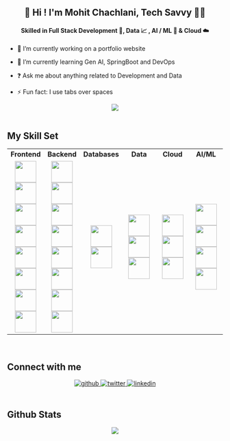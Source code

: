 ## <div align="center">👋 Hi ! I'm Mohit Chachlani, Tech Savvy 👨‍💻</div>  
  

#### <div align="center">Skilled in Full Stack Development 🚀, Data 📈 , AI / ML 🤖 & Cloud ☁️</div>  
  

- 🔭 I’m currently working on a portfolio website  
  

- 🌱 I’m currently learning Gen AI, SpringBoot and DevOps  
  

- ❓ Ask me about anything related to Development and Data   
  

- ⚡ Fun fact: I use tabs over spaces  
  

<div align="center">
<img src="https://komarev.com/ghpvc/?username=m0hit5&&style=flat-square" align="center" />
</div>  
  

<br/>  


## My Skill Set  

<div align="center">

<table>
  <tr>
    <td align="center" width="16%"><strong>Frontend</strong></td>
    <td align="center" width="16%"><strong>Backend</strong></td>
    <td align="center" width="16%"><strong>Databases</strong></td>
    <td align="center" width="16%"><strong>Data</strong></td>
    <td align="center" width="16%"><strong>Cloud</strong></td>
    <td align="center" width="16%"><strong>AI/ML</strong></td>
  </tr>
  <tr>
    <td align="center">
      <a href="https://reactjs.org/"><img src="https://profilinator.rishav.dev/skills-assets/react-original-wordmark.svg" height="50"></a>
      <a href="https://getbootstrap.com/"><img src="https://profilinator.rishav.dev/skills-assets/bootstrap-plain.svg" height="50"></a>
      <a href="https://www.w3schools.com/css/"><img src="https://profilinator.rishav.dev/skills-assets/css3-original-wordmark.svg" height="50"></a>
      <a href="https://www.javascript.com/"><img src="https://profilinator.rishav.dev/skills-assets/javascript-original.svg" height="50"></a>
      <a href="https://nextjs.org/"><img src="https://cdn.jsdelivr.net/gh/devicons/devicon/icons/nextjs/nextjs-original.svg" height="50"></a>
      <a href="https://tailwindcss.com/"><img src="https://cdn.jsdelivr.net/gh/devicons/devicon/icons/tailwindcss/tailwindcss-original.svg" height="50"></a>
      <a href="https://code.visualstudio.com/"><img src="https://cdn.jsdelivr.net/gh/devicons/devicon/icons/vscode/vscode-original.svg" height="50"></a>
      <a href="https://www.typescriptlang.org/"><img src="https://cdn.jsdelivr.net/gh/devicons/devicon/icons/typescript/typescript-original.svg" height="50"></a>
    </td>
    <td align="center">
      <a href="https://www.djangoproject.com/"><img src="https://profilinator.rishav.dev/skills-assets/django-original.svg" height="50"></a>
      <a href="https://www.java.com/"><img src="https://profilinator.rishav.dev/skills-assets/java-original-wordmark.svg" height="50"></a>
      <a href="https://nodejs.org/"><img src="https://profilinator.rishav.dev/skills-assets/nodejs-original-wordmark.svg" height="50"></a>
      <a href="https://expressjs.com/"><img src="https://cdn.jsdelivr.net/gh/devicons/devicon/icons/express/express-original.svg" height="50"></a>
      <a href="https://flask.palletsprojects.com/"><img src="https://cdn.jsdelivr.net/gh/devicons/devicon/icons/flask/flask-original.svg" height="50"></a>
      <a href="https://www.python.org/"><img src="https://cdn.jsdelivr.net/gh/devicons/devicon/icons/python/python-original.svg" height="50"></a>
      <a href="https://reactjs.org/"><img src="https://cdn.jsdelivr.net/gh/devicons/devicon/icons/react/react-original.svg" height="50"></a>
      <a href="https://spring.io/"><img src="https://cdn.jsdelivr.net/gh/devicons/devicon/icons/spring/spring-original.svg" height="50"></a>
    </td>
    <td align="center">
      <a href="https://www.mongodb.com/"><img src="https://profilinator.rishav.dev/skills-assets/mongodb-original-wordmark.svg" height="50"></a>
      <a href="https://www.mysql.com/"><img src="https://profilinator.rishav.dev/skills-assets/mysql-original-wordmark.svg" height="50"></a>
    </td>
    <td align="center">
      <a href="https://www.python.org/"><img src="https://profilinator.rishav.dev/skills-assets/python-original.svg" height="50"></a>
      <a href="https://hadoop.apache.org/"><img src="https://profilinator.rishav.dev/skills-assets/apache_hadoop-icon.svg" height="50"></a>
      <a href="https://www.tableau.com/"><img src="https://profilinator.rishav.dev/skills-assets/tableau.svg" height="50"></a>
    </td>
    <td align="center">
      <a href="https://aws.amazon.com/"><img src="https://profilinator.rishav.dev/skills-assets/amazonwebservices-original-wordmark.svg" height="50"></a>
      <a href="https://cloud.google.com/"><img src="https://profilinator.rishav.dev/skills-assets/google_cloud-icon.svg" height="50"></a>
      <a href="https://azure.microsoft.com/"><img src="https://profilinator.rishav.dev/skills-assets/microsoft_azure-icon.svg" height="50"></a>
    </td>
    <td align="center">
      <a href="https://matplotlib.org/"><img src="https://cdn.jsdelivr.net/gh/devicons/devicon/icons/python/python-original.svg" height="50"></a>
      <a href="https://numpy.org/"><img src="https://cdn.jsdelivr.net/gh/devicons/devicon/icons/python/python-original.svg" height="50"></a>
      <a href="https://pandas.pydata.org/"><img src="https://cdn.jsdelivr.net/gh/devicons/devicon/icons/python/python-original.svg" height="50"></a>
      <a href="https://scikit-learn.org/"><img src="https://cdn.jsdelivr.net/gh/devicons/devicon/icons/python/python-original.svg" height="50"></a>
    </td>
  </tr>
</table>

</div>




<br/>  


## Connect with me  
<div align="center">
<a href="https://github.com/m0hit5" target="_blank">
<img src=https://img.shields.io/badge/github-%2324292e.svg?&style=for-the-badge&logo=github&logoColor=white alt=github style="margin-bottom: 5px;" />
</a>
<a href="https://twitter.com/m0codes" target="_blank">
<img src=https://img.shields.io/badge/twitter-%2300acee.svg?&style=for-the-badge&logo=twitter&logoColor=white alt=twitter style="margin-bottom: 5px;" />
</a>
<a href="https://linkedin.com/in/mohitchachlani" target="_blank">
<img src=https://img.shields.io/badge/linkedin-%231E77B5.svg?&style=for-the-badge&logo=linkedin&logoColor=white alt=linkedin style="margin-bottom: 5px;" />
</a>  
</div>  
  

<br/>  


## Github Stats  
<div align="center"><img src="https://github-readme-stats.vercel.app/api/top-langs/?username=m0hit5&hide_border=true&layout=compact" align="center" /></div>  

<br/>   
  

